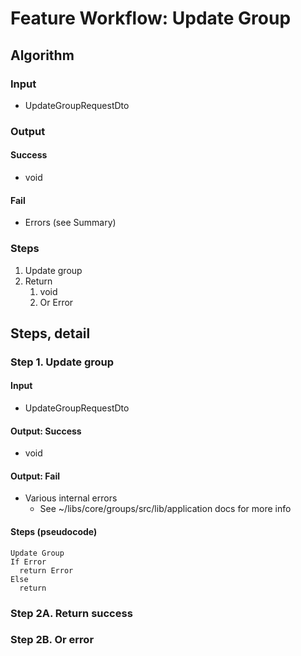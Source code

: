 # Feature Workflow: Update Group

## Algorithm

### Input

- UpdateGroupRequestDto

### Output

#### Success

- void

#### Fail

- Errors (see Summary)

### Steps

1. Update group
2. Return
   1. void
   2. Or Error

## Steps, detail

### Step 1. Update group

#### Input

- UpdateGroupRequestDto

#### Output: Success

- void

#### Output: Fail

- Various internal errors
  - See ~/libs/core/groups/src/lib/application docs for more info

#### Steps (pseudocode)

```
Update Group
If Error
  return Error
Else
  return
```

### Step 2A. Return success

### Step 2B. Or error
